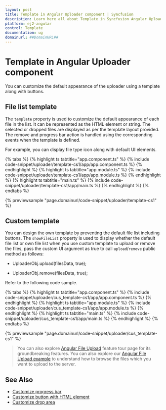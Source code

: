 ```yaml
---
layout: post
title: Template in Angular Uploader component | Syncfusion
description: Learn here all about Template in Syncfusion Angular Uploader component of Syncfusion Essential JS 2 and more.
platform: ej2-angular
control: Template 
documentation: ug
domainurl: ##DomainURL##
---
```


# Template in Angular Uploader component

You can customize the default appearance of the uploader using a template along with buttons.

## File list template

The `template` property is used to customize the default appearance of each file in the list.
It can be represented as the HTML element or string. The selected or dropped files are displayed as per the template layout provided.
The remove and progress bar action is handled using the corresponding events when the template is defined.

For example, you can display file type icon along with default UI elements.

{% tabs %}
{% highlight ts tabtitle="app.component.ts" %}
{% include code-snippet/uploader/template-cs1/app/app.component.ts %}
{% endhighlight %}
{% highlight ts tabtitle="app.module.ts" %}
{% include code-snippet/uploader/template-cs1/app/app.module.ts %}
{% endhighlight %}
{% highlight ts tabtitle="main.ts" %}
{% include code-snippet/uploader/template-cs1/app/main.ts %}
{% endhighlight %}
{% endtabs %}
  
{% previewsample "page.domainurl/code-snippet/uploader/template-cs1" %}

## Custom template

You can design the own template by preventing the default file list including buttons.
The `showFileList` property is used to display whether the default file list or own file list when you use
custom template to upload or remove the files, pass the custom UI argument as true to call
`upload`/`remove` public method as follows:

* UploaderObj.upload(filesData, true);

* UploaderObj.remove(filesData, true);

Refer to the following code sample.

{% tabs %}
{% highlight ts tabtitle="app.component.ts" %}
{% include code-snippet/uploader/cus_template-cs1/app/app.component.ts %}
{% endhighlight %}
{% highlight ts tabtitle="app.module.ts" %}
{% include code-snippet/uploader/cus_template-cs1/app/app.module.ts %}
{% endhighlight %}
{% highlight ts tabtitle="main.ts" %}
{% include code-snippet/uploader/cus_template-cs1/app/main.ts %}
{% endhighlight %}
{% endtabs %}
  
{% previewsample "page.domainurl/code-snippet/uploader/cus_template-cs1" %}

> You can also explore [Angular File Upload](https://www.syncfusion.com/angular-ui-components/angular-file-upload) feature tour page for its groundbreaking features. You can also explore our [Angular File Upload example](https://ej2.syncfusion.com/angular/demos/#/material/uploader/default) to understand how to browse the files which you want to upload to the server.

## See Also

* [Customize progress bar](./how-to/customize-progressbar)
* [Customize button with HTML element](./how-to/customize-button-with-html-element)
* [Customize drop area](./how-to/hide-default-drop-area)

